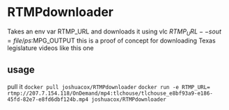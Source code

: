 # RTMPdownloader

Takes an env var RTMP_URL and downloads it using vlc $RTMP_URL --sout=file/ps:$MPG_OUTPUT   this is a proof of concept for downloading Texas legislature videos like this one

## usage
pull it
`docker pull joshuacox/RTMPdownloader`
`docker run -e RTMP_URL= rtmp://207.7.154.118/OnDemand/mp4:tlchouse/tlchouse_e8bf93a9-e186-45fd-82e7-e8fd6dbf124b.mp4 joshuacox/RTMPdownloader`
